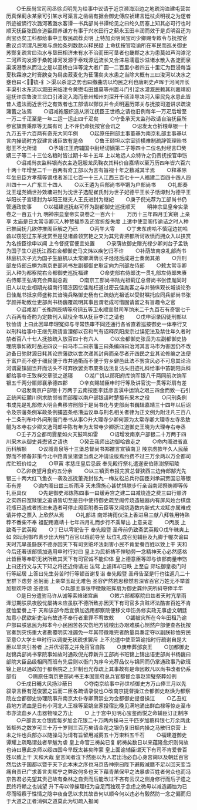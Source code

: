 <!-- { "loadSidebar": true } -->
　　○壬辰尚宝司司丞徐贞明先为给事中议请于近京濒海沿边之地疏沟洫建屯营尝历真保蓟永某泉可引某水可渠言之凿凿有据会御史傅应祯建言廷杖贞明视之为逻者所迹被谪行次潞河著潞水客谭一书兵部尚书谭纶见之曰纶久历塞上知其必可行也时顺天抚臣张国彦道臣顾养谦方有事于兴水田行之蓟永玉田丰润而效于是贞明召还为尚宝丞矣工科都给事中王敬民疏荐贞明  上特加贞明尚宝司少卿赐专敕令与抚按官勘议贞明谓凡民难与虑始条列数款以释民疑  上命抚按官晓谕所在军民而巡关御史苏酂复疏言曰治水与垦田相济未有水不治而田可垦者也畿郡之水为患莫如芦沟滹沱二河芦沟发源于桑乾滹河发源于泰戏源远流长又合涞易濡雹沙滋诸水散入各淀而泉渠溪港悉从而注之是以高桥白洋等淀大者广圆一二百里小者四五十里汇为巨浸每当夏秋霖潦之时膏腴变为舄卤菽麦化为萑蒲矣夫水患之当除大概有三曰浚河以决水之壅也曰＜锍-釒＞渠以杀淀之势也曰撤曲防以均民之利也唐剌史卢晖于河间开长丰渠引水东流以溉田宋临津令黄懋屯田雄莫等州置斗门引淀水灌溉民赖其利嘉靖初巡抚许宗鲁浚三岔口引渚淀入海而景州知州刘深开千顷洼导决河入渠民免水患此皆昔人遗法而近世行之有效者也工部请以酂议并令贞明遍历郊关与抚按司道讲求疏浚潴蓄之法焉
　　○诏减袍服织造从浙江抚臣王世杨之请也旧例每年一万疋后增至一万二千疋至是一年二运一运止四千疋矣
　　○守备承天太监孙政请自治抚臣所参官旗贾秉厚等无属有司  上不许仍命抚按官会讯之
　　○诏发太仓折粮草银一十九万五千六百两有奇充大同年例
　　○起原任刑部主事董基为南京礼部主事基以言内操谪时方叙建言诸臣故有是命
　　○鲁王颐坦以宗室骄横难制疏辞管理贻书慰王不允所请
　　○予靖江王府辅国中尉经讱嫡第二子等四十二位名封经言□癸嫡三子等二十三位名粮时皆过期十年十五年  上以地远人众特许之仍责抚按官申饬
　　○诏减尚衣监料银尚衣主造冠服龙凤鞠衣其料价自嘉靖以至万历四年皆六百六十两十年增至二千一百两有奇工部以为言有旨视十年之数减其半焉
　　○释革除年坐忠臣方孝孺等谪戍者浙江七百一十三人江西三百七十一人福建二百四十四人四川四十一人广东三十四人
　　○以王遴为兵部尚书毕锵为户部尚书
　　○礼部奏沈王埕尧嫡世孙效墉进封为沈世子选配崔氏封为世子妃德平王长子恬燇封为德平王华阳长子宣墡封为华阳王继夫人王氏进封为继妃
　　○庚子倪光荐为工部尚书仍管通政使事
　　○以福建巡抚赵可怀为副都御史巡抚顺天
　　明神宗显皇帝实录卷之一百五十九
明神宗显皇帝实录卷之一百六十
　　万历十三年四月壬寅朔  上亲享  太庙是日太常寺卿沉人种赞福胙及还宫折旋失度  上遣中使至阁传谕诘之时人种已推闽抚几欲停推阁臣解之乃已
　　○丙午大雩
　　○丁未东虏哈不慎寇边初哈酋以窃犯辽东革抚赏至是见诸酋领赏艳之又为其兄青把都所诃故愤而拥众入以挟赏为名按臣徐申以闻  上令督抚官便宜处置
　　○录荫故御史赠光禄少卿刘台子孟铣为国子生○巡抚江西右佥都御史马文炜以疾乞归不许
　　○补荫故南京礼部尚书林庭机次子光为国子生庭机以太常卿满荫长子烃烃后成进士奏荫其弟
　　○升刑部左侍郎丘橓为南京吏部尚书左副都御史耿定向为刑部左侍郎
　　○敕太常寺卿沉人种为都察院右佥都御史巡抚福建
　　○命吏部右侍郎沈一贯礼部左侍郎朱赓右侍郎王弘诲充会典副总裁
　　○南京工部尚书陆光祖蓟辽总督尚书张佳胤同时旧人以功业相期光祖南行阻冻因忆佳胤枉道过密云佳胤客之与并骑纵观长城谈论弥日佳胤书抵京师盛称其谙晓兵略御史杨有仁疏劾光祖诋以受财嘱托应同兵部尚书张学颜并勒致仕吏部尚书杨巍覆疏明其事且谓老成可惜固请留之有旨趣令之官
　　○诏减湖广长衡荆辰靖等府铜五等卫永顺宣慰司军饷米二千九百石有奇银七千六百两有奇酌为定数刊入赋役全书从抚臣李江之请也
　　○戊申诏录囚徒刑部以钦恤请  上曰此因旱申理冤抑与寻常热审不同还通行各省直着巡按御史一体奉行又以刑科给事中王继先疏请宣湮郁以召和气有诏释凤阳庶宗过误犯法及禁住年久者时禁者百八十七人抚按疏入放百四十有六人
　　○以佥都御史张岳为左副都御史协理院事如故时岳进四议一曰马市二曰宗藩三曰条编四曰治河其言马市为害因仍不改边备日弛财源日耗其论宗藩欲以世次递其封典而亲尽者开四民之业其论修编之法便于富户而不便于细民便于市井通衢而不便于穷乡僻邑此法不罢贪风必不可息其论治河谓夏镇固当开而沽头不可弃欲罢贡市废条边法复沽头旧迹礼科给事中苖朝阳兵科都给事中王致祥交章驳之遂寝
　　○湖广饥以郧阳府库饷军银八千两同前次饷军银五千两分赈郧襄承德四郡
　　○辛亥赐辅臣申时行等及讲官沈一贯等彩扇有差
　　○诏发南京户部银十万两于云南按臣李廷彦言滇中运饷之艰三四金而致一石引正统间征麓川例求助邻省而部覆以南户部银请时楚蜀有采木之役
　　○问刑条例书成先是礼部修大明会典移咨刑部于是尚书化与吏部尚书巍辑嘉靖三十四年以后诏令及宗藩条例军政条例捕盗条格漕运议单与刑名相关者律为正文例为附注凡三百八十二条刊布中外问刑衙门奉书从事○升大理寺少卿何源为太常寺卿大理寺左寺丞敖鲲为本寺右少卿文选司郎中陈有年为太常寺少卿浙江道御史王晓为大理寺右寺丞
　　○壬子万全都司霣星如火天鼓鸣如雷
　　○诏增发南京户部银二十万两于四川采木从御史龚懋贤之请也
　　○癸丑我师出边御哈酋走之
　　○命内阁进省直历科解额
　　○议城青泉等十三堡总督尚书郑雒言宣镇南卫  陵京虏款年久人民蔽野而不修备非策今北中路青泉诸堡当虏之冲请设版焉约费不过三万余两以万全都司库贮班价给之
　　○甲寅  孝慈庄皇后忌辰  奉先殿行祭礼遣遂安伯陈澍祭昭陵
　　○乙卯夜望月食约五分余
　　○以三镇贡市报完赏总督狭西三边侍郎郜光先银三十两大红飞鱼衣一袭及巡抚董尧封张九一梅友松总兵孙国臣刘承嗣贾国忠等银币有差
　　○谕内阁曰兹三祈雨泽  天未霈施心甚忧惧朕步行亲诣南郊祭祷卿等传礼臣具仪
　　○先是御史邓炼陈四事一曰缓寿宫之建二曰减烧造之费三曰行赈济之实四曰宽赎锾之追语皆切至是日中使持御史疏至阁传烧造磁器内有屏风烛台棋盘花瓶已造成者拣进未造者可停止阁臣附奏云臣等又闻烧造数内新式大龙缸亦属难成请并停之票入  上欣然从焉
　　○礼部进  南郊祷雨仪注上香进帛三献八拜牲用特熟荐不番柴不奉  祖配用嘉靖十七年四月礼而步行不乘辇出  上意亲定
　　○丙辰  上致斋于武英殿
　　○丁巳以雩祀告于  奉先殿暨  圣母前仍致斋武英殿○戊午昧爽上如  郊坛躬御布素步出大明门百官以班前导至  坛位礼成召见辅臣及九卿于幄次谕曰天时亢旱虽繇朕不德亦因天下有司贪赃坏法剥害小民不肯爱餋百姓以致上干  天和今后还著该部慎加选用申时行对曰  皇上为民祈祷不惮劬劳一念精神天心必然感格此皆臣等奉职无状所致其天下有司官诚不能仰体  皇上德意臣等即与该部商量申饬  上曰还行文与天下知之将还近侍请进  法驾  上遽挥却日昳  上至自  郊坛御皇极门时行等起居  上答曰先生劳苦时行等顿首谢复诣  奉先殿暨  圣母告至是行也往返几二十里群下虑劳  圣躬而  上亲举玉趾无难色  圣容俨然若思穆然若深省百官万姓无不举首加额欢呼颂  圣德焉
　　○兵部主事张甲徵散班挥扇为御史龚仲庆所紏夺俸半年
　　○是日分遣驸马许从诚等索飨诸宫庙
　　○敕六部都察院曰兹者天时亢旱雨泽愆期朕夙夜殷忧屡祷未应虽朕不德所致亦因天下有司官多贪赃坏法酷害百姓不肯抚恤爱餋上干  天和该部今后宜慎加选用都察院便移文申饬务修实政无事虚文朝廷加意小民欲新吏治有故违不奉行者重罪不宥故敕
　　○蠲被灾所在今年田租乃谕户部曰朕思民为邦本今小民困苦各灾伤地方钱粮出办艰难朕心恻然户部便查各抚按官奏到灾伤重大者勘覆明实准蠲免一年其带徵难完者酌量具奏定夺以副朕轸恤穷民至意○大学士申时行以调燮无状疏求罢斥  上不允遣中使至第谕指时行疏谢自是大臣以旱灾引咎者  上并优诏答之并免百官自陈
　　○庚申葬邠哀王
　　○加都御史赵锦兵部尚书掌院事如故时通政倪光荐新升工部尚书班锦上锦出语吏部尚书杨巍曰部院大臣品级相同而班有先后则以衙门为序今光荐品仅与锦同而仍掌通政事乃欲班锦上是以通政加于都察院之上非制也光荐疏上其事故有是命因敕凡以尚书改者仍系部衔
　　○赐原任南京吏部尚书王本固宣府总兵官都督佥事赵崇璧祭葬如例
　　○壬戌日晡大风扬沙蔽日
　　○夺南京给事中孙世桢御史方万山俸三月以先叙录言臣有范俊罢之旨而二臣各疏请录俊也○改南京提督操江佥都御史赵焕为都察院左佥都御史协理院事升南京太仆寺卿萧崇业为佥都御史提督操江
　　○乙丑虹县地方涌血是日有小河北人王禄等至姚垒家投宿比晚见满地涌出鲜血禄等惊走至市市亦流血乡人击器物噪之方止
　　○  上于宫中见明心宝鉴而悦之命辅臣订正制序
　　○户部言太仓银库每岁加金花银二十万两内操马三千匹岁加蒭料银七万余两此皆额外之数岁可三十万十岁则三百万矣请金花之银仍复旧额内操之马散归京营  上未之许也兵部亦以随操马为请有旨留用减蒭五十万束料五千石
　　○福建道御史谭耀上疏略谓兹者旱魃为虐  皇上命官三祷矣已复  躬祷矣数日以来蕴隆愈炽则何故也诗曰惠此京师以绥四国今旱既太甚矣昨蒙  皇上面谕辅臣谓天下有司不肯爱餋百姓以致上干  天和大哉  皇言闻者泣下然臣以为人君出治必自心身宫阃以及朝廷百官然后达于国都以暨于天下此本末之序也冯京告神宗曰陛下避殿减膳不足以回天变当痛自责已广求善言夫熙宁之弊政何多也天下藉青苖保甲之法暴虐百姓者何众也而冯京告君必先望其责己故有桑林之自责而后能改过不吝有云汉之侧身修行而后孑遗之民终将赖之也诚望  升下毋以停操理枉为自足而独观于念虑之微毋以减造蠲恤为已尽而昭察于性情之隐中夜奋思以求其故昔何以顺今何以违必有毅然防一念之偏而归于大道之正者消弭之道莫此为切疏入报闻
